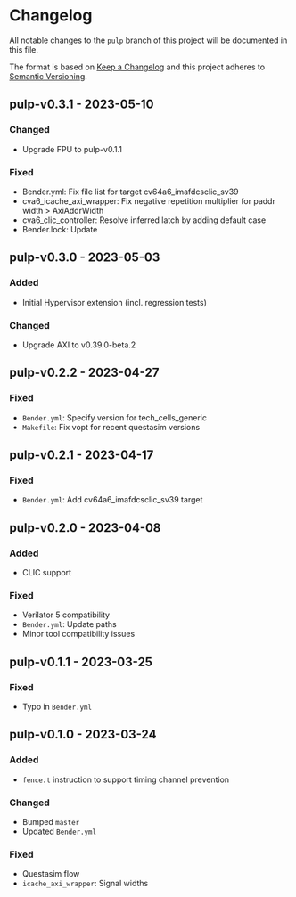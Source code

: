 # Changelog
All notable changes to the `pulp` branch of this project will be documented in this file.

The format is based on [Keep a Changelog](http://keepachangelog.com/en/1.0.0/)
and this project adheres to [Semantic Versioning](http://semver.org/spec/v2.0.0.html).

## pulp-v0.3.1 - 2023-05-10
### Changed
- Upgrade FPU to pulp-v0.1.1

### Fixed
- Bender.yml: Fix file list for target cv64a6_imafdcsclic_sv39
- cva6_icache_axi_wrapper: Fix negative repetition multiplier for paddr width > AxiAddrWidth
- cva6_clic_controller: Resolve inferred latch by adding default case
- Bender.lock: Update

## pulp-v0.3.0 - 2023-05-03
### Added
- Initial Hypervisor extension (incl. regression tests)

### Changed
- Upgrade AXI to v0.39.0-beta.2

## pulp-v0.2.2 - 2023-04-27
### Fixed
- `Bender.yml`: Specify version for tech_cells_generic
- `Makefile`: Fix vopt for recent questasim versions

## pulp-v0.2.1 - 2023-04-17
### Fixed
- `Bender.yml`: Add cv64a6_imafdcsclic_sv39 target

## pulp-v0.2.0 - 2023-04-08

### Added
- CLIC support

### Fixed
- Verilator 5 compatibility
- `Bender.yml`: Update paths
- Minor tool compatibility issues

## pulp-v0.1.1 - 2023-03-25
### Fixed
- Typo in `Bender.yml`

## pulp-v0.1.0 - 2023-03-24
### Added
- `fence.t` instruction to support timing channel prevention

### Changed
- Bumped `master`
- Updated `Bender.yml`

### Fixed
- Questasim flow
- `icache_axi_wrapper`: Signal widths
